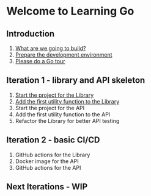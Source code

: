 # Welcome to Learning Go

## Introduction

1. [What are we going to build?](intro-what-are-we-going-to-build.md)
1. [Prepare the development environment](intro-prepare-dev-env.md)
1. [Please do a Go tour](intro-go-tour.md)

## Iteration 1 - library and API skeleton

1. [Start the project for the Library](lib-start-the-project.md)
1. [Add the first utility function to the Library](lib-add-first-utility-function.md)
1. Start the project for the API
1. Add the first utility function to the API
1. Refactor the Library for better API testing

## Iteration 2 - basic CI/CD
1. GitHub actions for the Library
1. Docker image for the API
1. GitHub actions for the API

## Next Iterations - WIP
